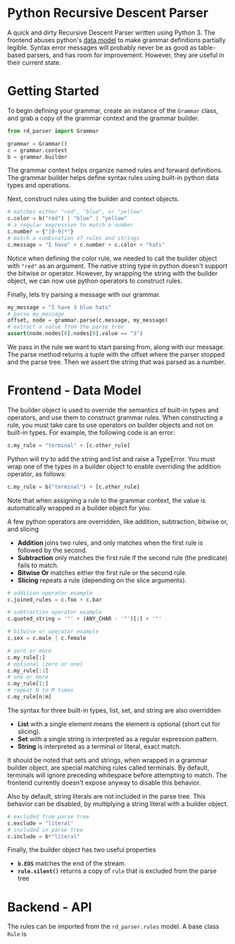 # Python Recursive Descent Parser
A quick and dirty Recursive Descent Parser written using Python 3. The frontend abuses python's [data model](https://docs.python.org/3/reference/datamodel.html) to make grammar definitions partially legible. Syntax error messages will probably never be as good as table-based parsers, and has room for improvement. However, they are useful in their current state.

# Getting Started
To begin defining your grammar, create an instance of the `Grammar` class, and grab a copy of the grammar context and the grammar builder.
```py
from rd_parser import Grammar

grammar = Grammar()
c = grammar.context
b = grammar.builder
```
The grammar context helps organize named rules and forward definitions. The grammar builder helps define syntax rules using built-in python data types and operations.

Next, construct rules using the builder and context objects.
```py
# matches either "red", "blue", or "yellow"
c.color = b("red") | "blue" | "yellow"
# a regular expression to match a number
c.number = {"[0-9]*"}
# match a combination of rules and strings
c.message = "I have" + c.number + c.color + "hats"
```
Notice when defining the color rule, we needed to call the builder object with `"red"` as an argument. The native string type in python doesn't support the bitwise or operator. However, by wrapping the string with the builder object, we can now use python operators to construct rules.

Finally, lets try parsing a message with our grammar.
```py
my_message = "I have 3 blue hats"
# parse my_message
offset, node = grammar.parse(c.message, my_message)
# extract a value from the parse tree
assert(node.nodes[0].nodes[0].value == "3")
```
We pass in the rule we want to start parsing from, along with our message. The parse method returns a tuple with the offset where the parser stopped and the parse tree. Then we assert the string that was parsed as a number.

# Frontend - Data Model
The builder object is used to override the semantics of built-in types and operators, and use them to construct grammar rules. When constructing a rule, you must take care to use operators on builder objects and not on built-in types. For example, the following code is an error:
```py
c.my_rule = "terminal" + [c.other_rule]
```
Python will try to add the string and list and raise a TypeError. You must wrap one of the types in a builder object to enable overriding the addition operator, as follows:
```py
c.my_rule = b("terminal") + [c.other_rule]
```
Note that when assigning a rule to the grammar context, the value is automatically wrapped in a builder object for you.

A few python operators are overridden, like addition, subtraction, bitwise or, and slicing

 - **Addition** joins two rules, and only matches when the first rule is followed by the second.
 - **Subtraction** only matches the first rule if the second rule (the predicate) fails to match.
 - **Bitwise Or** matches either the first rule or the second rule.
 - **Slicing** repeats a rule (depending on the slice arguments).
```py
# addition operator example
c.joined_rules = c.foo + c.bar

# subtraction operator example
c.quoted_string = '"' + (ANY_CHAR - '"')[:] + '"'

# bitwise or operator example
c.sex = c.male | c.female

# zero or more
c.my_rule[:]
# optional (zero or one)
c.my_rule[:1]
# one or more
c.my_rule[1:]
# repeat N to M times
c.my_rule[n:m]
```
The syntax for three built-in types, list, set, and string are also overridden
 - **List** with a single element means the element is optional (short cut for slicing).
 - **Set** with a single string is interpreted as a regular expression pattern.
 - **String** is interpreted as a terminal or literal, exact match.

It should be noted that sets and strings, when wrapped in a grammar builder object, are special matching rules called terminals. By default, terminals will ignore preceding whitespace before attempting to match. The frontend currently doesn't expose anyway to disable this behavior.

Also by default, string literals are not included in the parse tree. This behavior can be disabled, by multiplying a string literal with a builder object.
```py
# excluded from parse tree
c.exclude = "literal"
# included in parse tree
c.include = b*"literal"
```

Finally, the builder object has two useful properties
 - **`b.EOS`** matches the end of the stream.
 - **`rule.silent()`** returns a copy of `rule` that is excluded from the parse tree

# Backend - API
The rules can be imported from the `rd_parser.rules` model. A base class `Rule` is
